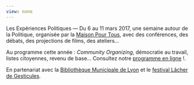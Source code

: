 ```yaml
---
view: none
---
```


Les Expériences Politiques &mdash; Du 6 au 11 mars 2017, une semaine autour de la Politique, organisée par la [Maison Pour Tous][1], avec des conférences, des débats, des projections de films, des ateliers…

Au programme cette année : *Community Organizing*, démocratie au travail, listes citoyennes, revenu de base… Consultez notre [programme en ligne](/programme/) !.

En partenariat avec la [Bibliothèque Municipale de Lyon][2] et le [festival Lâcher de Gesticules][3].

[1]: http://www.salledesrancy.com/
[2]: https://www.bm-lyon.fr/nos-blogs/democratie/article/a-propos?lang=fr
[3]: http://festiconfslyon.fr/
